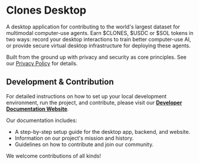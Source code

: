 # Clones Desktop

A desktop application for contributing to the world's largest dataset for multimodal computer-use agents. Earn $CLONES, $USDC or $SOL tokens in two ways: record your desktop interactions to train better computer-use AI, or provide secure virtual desktop infrastructure for deploying these agents. 

Built from the ground up with privacy and security as core principles. See our [Privacy Policy](PRIVACY.md) for details.

## Development & Contribution

For detailed instructions on how to set up your local development environment, run the project, and contribute, please visit our **[Developer Documentation Website](https://docs.page/clones-ai/desktop)**.

Our documentation includes:
- A step-by-step setup guide for the desktop app, backend, and website.
- Information on our project's mission and history.
- Guidelines on how to contribute and join our community.

We welcome contributions of all kinds!